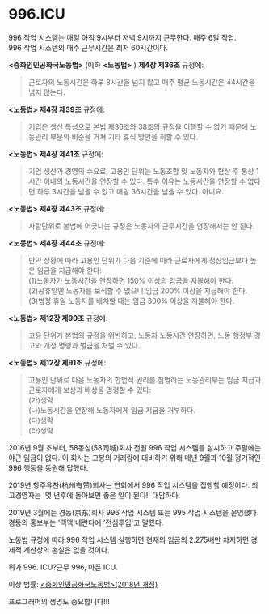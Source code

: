 996.ICU
===
  
996 작업 시스템는 매일 아침 9시부터 저녁 9시까지 근무한다. 매주 6일 작업.  
996 작업 시스템의 매주 근무시간은 최저 60시간이다.  
  
**<중화인민공화국노동법>** (이하 **<노동법>** ) **제4장 제36조** 규정에:  
>근로자의 노동시간은 하루 8시간을 넘지 않고 매주 평균 노동시간은 44시간을 넘지 않는다.  
  
**<노동법>** **제4장 제39조** 규정에:  
>기업은 생산 특성으로 본법 제36조와 38조의 규정을 이행할 수 없기 때문에 노동관리 부문의 비준을 거쳐 기타 휴식 방안을 취할 수 있다.  
  
**<노동법>** **제4장 제41조** 규정에:  
>기업 생산과 경영의 수요로, 고용인 단위는 노동조합 및 노동자와 협상 후 통상 1시간 이내의 노동시간을 연장할 수 있다. 특수 이유는 노동시간을 연장할 수 없다면 하루 3시간을 넘을 수 없고 매달 36시간을 넘을 수 있다. 아니요.  
  
**<노동법>** **제4장 제43조** 규정에:  
>사람단위로 본법에 어긋나는 규정은 노동자의 근무시간을 연장해서는 안 된다.  
  
**<노동법>** **제4장 제44조** 규정에:  
>만약 상황에 따라 고용인 단위가 다음 기준에 따라 근로자에게 정상임금보다 높은 임금을 지급해야 한다:  
>(1)노동자가 노동시간을 연장하면 150% 이상의 임금을 지불해야 한다.  
>(2)공휴일엔 노동자를 보직할 수 없으니 임금 200% 이상을 지급해야 한다.  
>(3)법정 휴일 노동자를 배치할 때는 임금 300% 이상을 지불해야 한다.  
  
**<노동법>** **제12장 제90조** 규정에:  
>고용 단위가 본법의 규정을 위반하고, 노동자 노동시간 연장하면, 노동 행정부 경고와 개정 명령과 벌금을 처벌 수 있다.  
  
**<노동법>** **제12장 제91조** 규정에:  
>고용인 단위로 다음 노동자의 합법적 권리를 침범하는 노동관리부는 임금 지급과 근로자에게 보상과 배상을 명령할 수 있다:  
>(가)생략  
>(나)노동시간을 연장해 노동자에게 임금 지급을 거부하다.  
>(다)생략  
>(라)생략  

2016년 9월 초부터, 58동성(58同城)회사 전원 996 작업 시스템를 실시하고 주말에는 야근 임금이 없다. 이 회사는 고봉의 거래량에 대비하기 위해 매년 9월과 10월 정기적인 996 행동을 동원해 답했다. 

2019년 항주유찬(杭州有赞)회사는 연회에서 996 작업 시스템을 집행할 예정이다. 최고경영자는 '몇 년후에 돌아보면 좋은 일이 된다!' 대답하다. 

2019년 3월에는 경동(京东)회사 996 작업 시스템 또는 995 작업 시스템을 운영했다. 경동의 홍보부는 '맥맥'베란다에 '전심투입'고 말했다. 

노동법 규정에 따라 996 작업 시스템 실행하면 현재의 임금의 2.275배만 차지하면 경제적 계산상의 손실은 없을 것이다. 

뭐가 996. ICU?근무 996, 아픈 ICU. 

이상 법률: [<중화인민공화국노동법>(2018년 개정)](http://www.npc.gov.cn/npc/xinwen/2019-01/07/content_2070261.htm)

프로그래머의 생명도 중요합니다!!!

